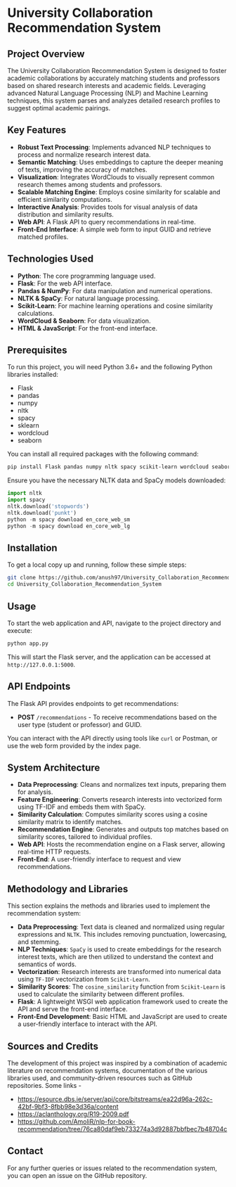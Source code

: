 # University Collaboration Recommendation System

## Project Overview
The University Collaboration Recommendation System is designed to foster academic collaborations by accurately matching students and professors based on shared research interests and academic fields. Leveraging advanced Natural Language Processing (NLP) and Machine Learning techniques, this system parses and analyzes detailed research profiles to suggest optimal academic pairings.

## Key Features
- **Robust Text Processing**: Implements advanced NLP techniques to process and normalize research interest data.
- **Semantic Matching**: Uses embeddings to capture the deeper meaning of texts, improving the accuracy of matches.
- **Visualization**: Integrates WordClouds to visually represent common research themes among students and professors.
- **Scalable Matching Engine**: Employs cosine similarity for scalable and efficient similarity computations.
- **Interactive Analysis**: Provides tools for visual analysis of data distribution and similarity results.
- **Web API**: A Flask API to query recommendations in real-time.
- **Front-End Interface**: A simple web form to input GUID and retrieve matched profiles.

## Technologies Used
- **Python**: The core programming language used.
- **Flask**: For the web API interface.
- **Pandas & NumPy**: For data manipulation and numerical operations.
- **NLTK & SpaCy**: For natural language processing.
- **Scikit-Learn**: For machine learning operations and cosine similarity calculations.
- **WordCloud & Seaborn**: For data visualization.
- **HTML & JavaScript**: For the front-end interface.

## Prerequisites
To run this project, you will need Python 3.6+ and the following Python libraries installed:
- Flask
- pandas
- numpy
- nltk
- spacy
- sklearn
- wordcloud
- seaborn

You can install all required packages with the following command:
```bash
pip install Flask pandas numpy nltk spacy scikit-learn wordcloud seaborn
```

Ensure you have the necessary NLTK data and SpaCy models downloaded:
```python
import nltk
import spacy
nltk.download('stopwords')
nltk.download('punkt')
python -m spacy download en_core_web_sm
python -m spacy download en_core_web_lg
```

## Installation
To get a local copy up and running, follow these simple steps:
```bash
git clone https://github.com/anush97/University_Collaboration_Recommendation_System.git
cd University_Collaboration_Recommendation_System
```

## Usage
To start the web application and API, navigate to the project directory and execute:
```bash
python app.py
```
This will start the Flask server, and the application can be accessed at `http://127.0.0.1:5000`.

## API Endpoints
The Flask API provides endpoints to get recommendations:
- **POST** `/recommendations` - To receive recommendations based on the user type (student or professor) and GUID.

You can interact with the API directly using tools like `curl` or Postman, or use the web form provided by the index page.

## System Architecture
- **Data Preprocessing**: Cleans and normalizes text inputs, preparing them for analysis.
- **Feature Engineering**: Converts research interests into vectorized form using TF-IDF and embeds them with SpaCy.
- **Similarity Calculation**: Computes similarity scores using a cosine similarity matrix to identify matches.
- **Recommendation Engine**: Generates and outputs top matches based on similarity scores, tailored to individual profiles.
- **Web API**: Hosts the recommendation engine on a Flask server, allowing real-time HTTP requests.
- **Front-End**: A user-friendly interface to request and view recommendations.


## Methodology and Libraries
This section explains the methods and libraries used to implement the recommendation system:
- **Data Preprocessing**: Text data is cleaned and normalized using regular expressions and `NLTK`. This includes removing punctuation, lowercasing, and stemming.
- **NLP Techniques**: `SpaCy` is used to create embeddings for the research interest texts, which are then utilized to understand the context and semantics of words.
- **Vectorization**: Research interests are transformed into numerical data using `TF-IDF` vectorization from `Scikit-Learn`.
- **Similarity Scores**: The `cosine_similarity` function from `Scikit-Learn` is used to calculate the similarity between different profiles.
- **Flask**: A lightweight WSGI web application framework used to create the API and serve the front-end interface.
- **Front-End Development**: Basic HTML and JavaScript are used to create a user-friendly interface to interact with the API.


## Sources and Credits
The development of this project was inspired by a combination of academic literature on recommendation systems, documentation of the various libraries used, and community-driven resources such as GitHub repositories.
Some links -
- https://esource.dbs.ie/server/api/core/bitstreams/ea22d96a-262c-42bf-9bf3-8fbb98e3d36a/content
- https://aclanthology.org/R19-2009.pdf
- https://github.com/AmoliR/nlp-for-book-recommendation/tree/76ca80daf9eb733274a3d92887bbfbec7b48704c

## Contact
For any further queries or issues related to the recommendation system, you can open an issue on the GitHub repository.

